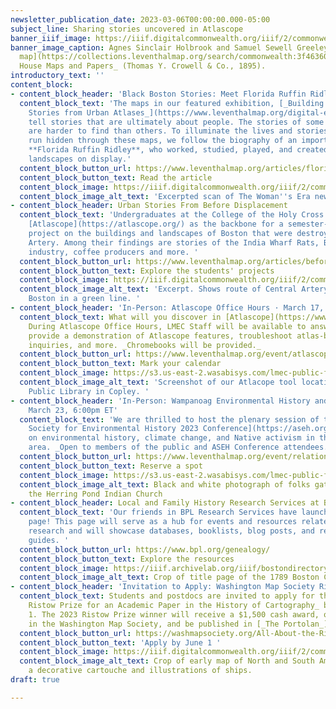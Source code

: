 ```yaml
---
newsletter_publication_date: 2023-03-06T00:00:00.000-05:00
subject_line: Sharing stories uncovered in Atlascope
banner_iiif_image: https://iiif.digitalcommonwealth.org/iiif/2/commonwealth:3f463609g/68,98,6250,3908/2000,/0/default.jpg
banner_image_caption: Agnes Sinclair Holbrook and Samuel Sewell Greeley, "[Nationalities
  map](https://collections.leventhalmap.org/search/commonwealth:3f4636086)," in _Hull
  House Maps and Papers_ (Thomas Y. Crowell & Co., 1895).
introductory_text: ''
content_block:
- content_block_header: 'Black Boston Stories: Meet Florida Ruffin Ridley'
  content_block_text: 'The maps in our featured exhibition, [_Building Blocks: Boston
    Stories from Urban Atlases_](https://www.leventhalmap.org/digital-exhibitions/building-blocks/),
    tell stories that are ultimately about people. The stories of some people, however,
    are harder to find than others. To illuminate the lives and stories that sometimes
    run hidden through these maps, we follow the biography of an important Black Bostonian,
    **Florida Ruffin Ridley**, who worked, studied, played, and created within the
    landscapes on display.'
  content_block_button_url: https://www.leventhalmap.org/articles/florida-ruffin-ridley/
  content_block_button_text: Read the article
  content_block_image: https://iiif.digitalcommonwealth.org/iiif/2/commonwealth:ks65kw322/65,401,3446,3746/2000,/0/default.jpg
  content_block_image_alt_text: 'Excerpted scan of The Woman''s Era newspaper. '
- content_block_header: Urban Stories From Before Displacement
  content_block_text: 'Undergraduates at the College of the Holy Cross recently used
    [Atlascope](https://atlascope.org/) as the backbone for a semester-long research
    project on the buildings and landscapes of Boston that were destroyed by the Central
    Artery. Among their findings are stories of the India Wharf Rats, Boston''s steel
    industry, coffee producers and more. '
  content_block_button_url: https://www.leventhalmap.org/articles/before-displacement-part-two/
  content_block_button_text: Explore the students' projects
  content_block_image: https://iiif.digitalcommonwealth.org/iiif/2/commonwealth:9019vk684/4020,3173,1528,1248/2000,/0/default.jpg
  content_block_image_alt_text: 'Excerpt. Shows route of Central Artery through Downtown
    Boston in a green line. '
- content_block_header: 'In-Person: Atlascope Office Hours · March 17, 2:00pm ET'
  content_block_text: What will you discover in [Atlascope](https://www.atlascope.org/)?
    During Atlascope Office Hours, LMEC Staff will be available to answer questions,
    provide a demonstration of Atlascope features, troubleshoot atlas-based research
    inquiries, and more. _Chromebooks will be provided._
  content_block_button_url: https://www.leventhalmap.org/event/atlascope-office-hours/
  content_block_button_text: Mark your calendar
  content_block_image: https://s3.us-east-2.wasabisys.com/lmec-public-files/newsletters/atlascope-office-hours.png
  content_block_image_alt_text: 'Screenshot of our Atlacope tool location of Boston
    Public Library in Copley. '
- content_block_header: 'In-Person: Wampanoag Environmental History and Activism ·
    March 23, 6:00pm ET'
  content_block_text: 'We are thrilled to host the plenary session of the [American
    Society for Environmental History 2023 Conference](https://aseh.org/aseh-2023-conference)
    on environmental history, climate change, and Native activism in the Greater Boston
    area. _Open to members of the public and ASEH Conference attendees._ '
  content_block_button_url: https://www.leventhalmap.org/event/relations-with-the-land-and-the-sea-wampanoag-history-activism-confronting-climate-environmental-change/
  content_block_button_text: Reserve a spot
  content_block_image: https://s3.us-east-2.wasabisys.com/lmec-public-files/newsletters/wampanoag-history.png
  content_block_image_alt_text: Black and white photograph of folks gathered outside
    the Herring Pond Indian Church
- content_block_header: Local and Family History Research Services at BPL
  content_block_text: 'Our friends in BPL Research Services have launched a new Genealogy
    page! This page will serve as a hub for events and resources related to genealogical
    research and will showcase databases, booklists, blog posts, and related research
    guides. '
  content_block_button_url: https://www.bpl.org/genealogy/
  content_block_button_text: Explore the resources
  content_block_image: https://iiif.archivelab.org/iiif/bostondirectory00inbost$11/19,18,1696,1292/2000,/0/default.jpg
  content_block_image_alt_text: Crop of title page of the 1789 Boston City Directory
- content_block_header: 'Invitation to Apply: Washington Map Society Ristow Prize'
  content_block_text: Students and postdocs are invited to apply for the _Walter W.
    Ristow Prize for an Academic Paper in the History of Cartography_ before June
    1. The 2023 Ristow Prize winner will receive a $1,500 cash award, one-year membership
    in the Washington Map Society, and be published in [_The Portolan_](https://washmapsociety.org/about-the-portolan).
  content_block_button_url: https://washmapsociety.org/All-About-the-Ristow-Prize
  content_block_button_text: 'Apply by June 1 '
  content_block_image: https://iiif.digitalcommonwealth.org/iiif/2/commonwealth:3f462s370/712,861,7832,5849/2000,/0/default.jpg
  content_block_image_alt_text: Crop of early map of North and South America, featuring
    a decorative cartouche and illustrations of ships.
draft: true

---
```

